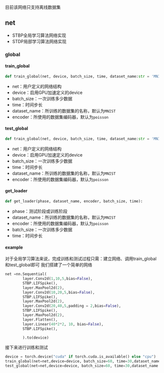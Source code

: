 目前该网络只支持离线数据集
## net

- STBP全局学习算法网络实现
- STDP局部学习算法网络实现
### **global**

#### train_global
```python
def train_global(net, device, batch_size, time, dataset_name:str = 'MNIST', encoder:str = 'poisson'):
```
- net：用户定义的网络结构
- device：启用GPU加速定义的device
- batch_size：一次训练多少数据
- time：时间步长
- dataset_name：所训练的数据集的名称，默认为`MNIST`
- encoder：所使用的数据集编码器，默认为`poisson`

#### test_global
```python
def train_global(net, device, batch_size, time, dataset_name:str = 'MNIST', encoder:str = 'poisson'):
```
- net：用户定义的网络结构
- device：启用GPU加速定义的device
- batch_size：一次训练多少数据
- time：时间步长
- dataset_name：所训练的数据集的名称，默认为`MNIST`
- encoder：所使用的数据集编码器，默认为`poisson`

#### get_loader
```python
def get_loader(phase, dataset_name, encoder, batch_size, time):
```
- phase：测试阶段或训练阶段
- dataset_name：所训练的数据集的名称，默认为`MNIST`
- encoder：所使用的数据集编码器，默认为`poisson`
- batch_size：一次训练多少数据
- time：时间步长

#### example
对于全局学习算法来说，完成训练和测试过程只需：建立网络、调用train_global和test_global即可
我们搭建了一个简单的网络
```python
net =nn.Sequential(
        layer.Conv2d(1,10,5,bias=False),
        STBP.LIFSpike(),
        layer.MaxPool2d(2),
        layer.Conv2d(10,20,5,bias=False),
        STBP.LIFSpike(),
        layer.MaxPool2d(2),
        layer.Conv2d(20,40,5,padding = 2,bias=False),
        STBP.LIFSpike(),
        layer.MaxPool2d(2),
        layer.Flatten(),
        layer.Linear(40*2*2, 10, bias=False),
        STBP.LIFSpike(),

        ).to(device)
```
接下来进行训练和测试
```python
device = torch.device("cuda" if torch.cuda.is_available() else "cpu")
train_global(net=net,device=device, batch_size=60, time=30,dataset_name = 'MNIST', encoder = 'poisson')
test_global(net=net,device=device, batch_size=60, time=30,dataset_name = 'MNIST', encoder = 'poisson')
```


